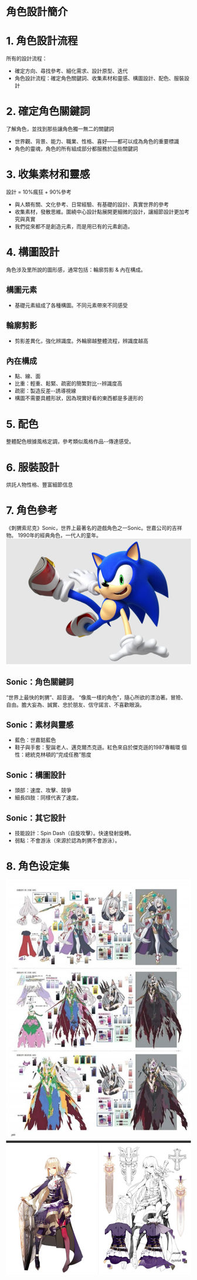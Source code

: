 # 角色設計簡介

# 1. 角色設計流程
所有的設計流程：
- 確定方向、尋找參考、細化需求、設計原型、迭代
- 角色設計流程：確定角色關鍵詞、收集素材和靈感、構圖設計、配色、服裝設計
# 2. 確定角色關鍵詞
了解角色，並找到那些讓角色獨一無二的關鍵詞
- 世界觀、背景、能力、職業、性格、喜好——都可以成為角色的重要標識
- 角色的靈魂，角色的所有組成部分都服務於這些關鍵詞
# 3. 收集素材和靈感
設計 = 10%瘋狂 + 90%參考
- 與人類有關、文化參考、日常經驗、有基礎的設計、真實世界的參考
- 收集素材，發散思維。圍繞中心設計點展開更細微的設計，讓細節設計更加考究與真實
- 我們從來都不是創造元素，而是用已有的元素創造。

# 4. 構圖設計
角色涉及里所說的圖形感，通常包括：輪廓剪影 & 內在構成。
## 構圖元素
- 基礎元素組成了各種構圖。不同元素帶來不同感受
## 輪廓剪影
- 剪影差異化，強化辨識度。外輪廓越整體流程，辨識度越高
## 內在構成
- 點、線、面
- 比重：輕重、鬆緊、疏密的簡繁對比--辨識度高
- 疏密：製造反差--誘導視線
- 構圖不需要具體形狀，因為現實好看的東西都是多邊形的

# 5. 配色
整體配色根據風格定調，參考類似風格作品--傳達感受。
# 6. 服裝設計
烘託人物性格、豐富細節信息

# 7. 角色參考
《刺猬索尼克》Sonic，世界上最著名的遊戲角色之一Sonic。世嘉公司的吉祥物。 1990年的經典角色，一代人的童年。
![](pic/art_10.png)
## Sonic：角色關鍵詞
“世界上最快的刺猬”、超音速。 “像風一樣的角色”，隨心所欲的漂泊著。冒險、自由。膽大妄為、誠實、忠於朋友、信守諾言、不喜歡眼淚。
## Sonic：素材與靈感
- 藍色：世嘉鈷藍色
- 鞋子與手套：聖誕老人、邁克爾杰克遜。紅色來自於傑克遜的1987專輯環
個性：總統克林頓的“完成任務”態度
## Sonic：構圖設計
- 頭部：速度、攻擊、競爭
- 細長四肢：同樣代表了速度。
## Sonic：其它設計
- 技能設計：Spin Dash（自旋攻擊）。快速發射旋轉。
- 弱點：不會游泳（來源於認為刺猬不會游泳）。
# 8. 角色设定集
![](pic/art_11.png)
![](pic/p6VXV3G.jpg)
